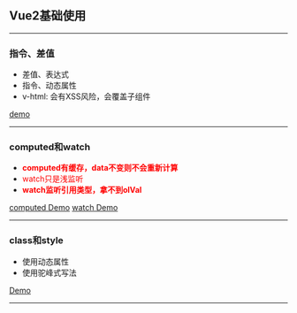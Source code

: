 ## Vue2基础使用

- - -

### 指令、差值

- 差值、表达式
- 指令、动态属性
- v-html: 会有XSS风险，会覆盖子组件

[demo](https://github.com/xing-6464/Web/blob/master/%E5%89%8D%E7%AB%AF%E6%A1%86%E6%9E%B6%E9%9D%A2%E8%AF%95/Vue2/Vue2%E5%9F%BA%E7%A1%80/demo%E4%BB%A3%E7%A0%81/TplDemo.vue)

- - -

### computed和watch

- **<font color='red'>computed有缓存，data不变则不会重新计算</font>**
- <font color='red'>watch只是浅监听</font>
- **<font color='red'>watch监听引用类型，拿不到olVal</font>**

[computed Demo](https://github.com/xing-6464/Web/blob/master/%E5%89%8D%E7%AB%AF%E6%A1%86%E6%9E%B6%E9%9D%A2%E8%AF%95/Vue2/Vue2%E5%9F%BA%E7%A1%80/demo%E4%BB%A3%E7%A0%81/ComputedDemo.vue)
[watch Demo](https://github.com/xing-6464/Web/blob/master/%E5%89%8D%E7%AB%AF%E6%A1%86%E6%9E%B6%E9%9D%A2%E8%AF%95/Vue2/Vue2%E5%9F%BA%E7%A1%80/demo%E4%BB%A3%E7%A0%81/WatchDemo.vue)

- - -

### class和style

- 使用动态属性
- 使用驼峰式写法

[Demo](demo代码/ClassDemo.vue)

- - -